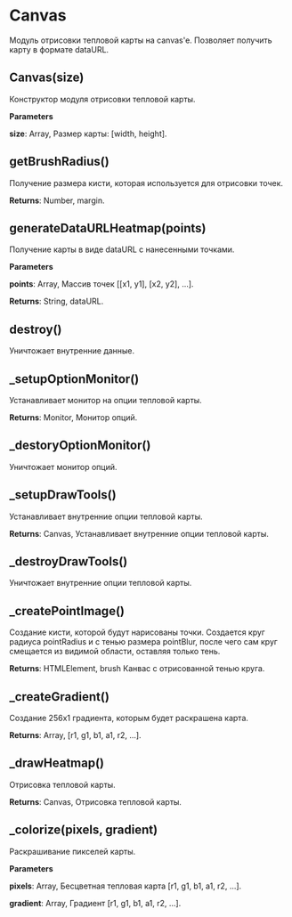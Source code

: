 Canvas
===

Модуль отрисовки тепловой карты на canvas'e. Позволяет получить карту в формате dataURL.

Canvas(size) 
-----------------------------
Конструктор модуля отрисовки тепловой карты.

**Parameters**

**size**: Array, Размер карты: [width, height].


getBrushRadius() 
-----------------------------
Получение размера кисти, которая используется для отрисовки точек.

**Returns**: Number, margin.

generateDataURLHeatmap(points) 
-----------------------------
Получение карты в виде dataURL с нанесенными точками.

**Parameters**

**points**: Array, Массив точек [[x1, y1], [x2, y2], ...].

**Returns**: String, dataURL.

destroy() 
-----------------------------
Уничтожает внутренние данные.


_setupOptionMonitor() 
-----------------------------
Устанавливает монитор на опции тепловой карты.

**Returns**: Monitor, Монитор опций.

_destoryOptionMonitor() 
-----------------------------
Уничтожает монитор опций.


_setupDrawTools() 
-----------------------------
Устанавливает внутренние опции тепловой карты.

**Returns**: Canvas, Устанавливает внутренние опции тепловой карты.

_destroyDrawTools() 
-----------------------------
Уничтожает внутренние опции тепловой карты.


_createPointImage() 
-----------------------------
Создание кисти, которой будут нарисованы точки.
Создается круг радиуса pointRadius и с тенью размера pointBlur,
после чего сам круг смещается из видимой области, оставляя только тень.

**Returns**: HTMLElement, brush Канвас с отрисованной тенью круга.

_createGradient() 
-----------------------------
Создание 256x1 градиента, которым будет раскрашена карта.

**Returns**: Array, [r1, g1, b1, a1, r2, ...].

_drawHeatmap() 
-----------------------------
Отрисовка тепловой карты.

**Returns**: Canvas, Отрисовка тепловой карты.

_colorize(pixels, gradient) 
-----------------------------
Раскрашивание пикселей карты.

**Parameters**

**pixels**: Array, Бесцветная тепловая карта [r1, g1, b1, a1, r2, ...].

**gradient**: Array, Градиент [r1, g1, b1, a1, r2, ...].
